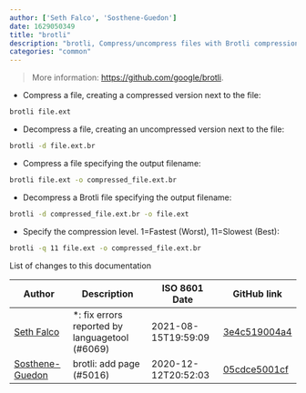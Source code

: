 ```yaml
---
author: ['Seth Falco', 'Sosthene-Guedon']
date: 1629050349
title: "brotli"
description: "brotli, Compress/uncompress files with Brotli compression."
categories: "common"
---
```

> More information: <https://github.com/google/brotli>.

- Compress a file, creating a compressed version next to the file:

```bash
brotli file.ext
```

- Decompress a file, creating an uncompressed version next to the file:

```bash
brotli -d file.ext.br
```

- Compress a file specifying the output filename:

```bash
brotli file.ext -o compressed_file.ext.br
```

- Decompress a Brotli file specifying the output filename:

```bash
brotli -d compressed_file.ext.br -o file.ext
```

- Specify the compression level. 1=Fastest (Worst), 11=Slowest (Best):

```bash
brotli -q 11 file.ext -o compressed_file.ext.br
```
List of changes to this documentation


Author | Description | ISO 8601 Date | GitHub link
------|-----|-----|-----
[Seth Falco](mailto:seth@falco.fun) | *: fix errors reported by languagetool (#6069) | 2021-08-15T19:59:09 | [3e4c519004a4](https://github.com/tldr-pages/tldr/commit/3e4c519004a471c861cdc609fd7239ee3355671c)
[Sosthene-Guedon](mailto:51865119+Sosthene-Guedon@users.noreply.github.com) | brotli: add page (#5016) | 2020-12-12T20:52:03 | [05cdce5001cf](https://github.com/tldr-pages/tldr/commit/05cdce5001cfce6c98903460fdfc99652fe1a212)

